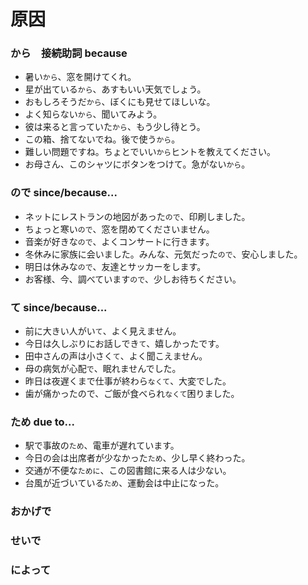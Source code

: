 # 原因

### から　接続助詞 because

- 暑い`から`、窓を開けてくれ。
- 星が出ている`から`、あすもいい天気でしょう。
- おもしろそうだ`から`、ぼくにも見せてほしいな。
- よく知らない`から`、聞いてみよう。
- 彼は来ると言っていた`から`、もう少し待とう。
- この箱、捨てないでね。後で使う`から`。
- 難しい問題ですね。ちょとでいい`から`ヒントを教えてください。
- お母さん、このシャツにボタンをつけて。急がない`から`。

 
### ので since/because...

- ネットにレストランの地図があった`ので`、印刷しました。
- ちょっと寒い`ので`、窓を閉めてくださいません。
- 音楽が好きな`ので`、よくコンサートに行きます。
- 冬休みに家族に会いました。みんな、元気だった`ので`、安心しました。
- 明日は休みな`ので`、友達とサッカーをします。
- お客様、今、調べています`ので`、少しお待ちください。

### て since/because...

- 前に大きい人がい`て`、よく見えません。
- 今日は久しぶりにお話しでき`て`、嬉しかったです。
- 田中さんの声は小さく`て`、よく聞こえません。
- 母の病気が心配`で`、眠れませんでした。
- 昨日は夜遅くまで仕事が終わら`なくて`、大変でした。
- 歯が痛かったので、ご飯が食べられ`なくて`困りました。


### ため due to...

- 駅で事故の`ため`、電車が遅れています。
- 今日の会は出席者が少なかった`ため`、少し早く終わった。
- 交通が不便な`ために`、この図書館に来る人は少ない。
- 台風が近づいている`ため`、運動会は中止になった。

### おかげで

### せいで

### によって